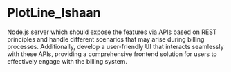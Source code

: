 # PlotLine_Ishaan
Node.js server which should expose the features via APIs based on REST principles and handle different scenarios that may arise during billing processes. Additionally, develop a user-friendly UI that interacts seamlessly with these APIs, providing a comprehensive frontend solution for users to effectively engage with the billing system.
